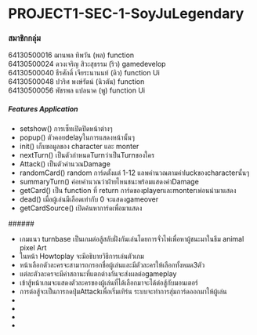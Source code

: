 # PROJECT1-SEC-1-SoyJuLegendary
### สมาชิกกลุ่ม
64130500016 ฌานพล ทิพวัน (พล) function <br/>
64130500024 ดวงเจริญ สิวะสุธรรม (ริว) gamedevelop <br/>
64130500040 ธีรศักดิ์ เจียระนานนท์ (ดิว) function Ui <br/>
64130500048 ปวริศ พงษ์รัตน์ (นิวตัน) function <br/> 
64130500056 พัชรพล แปลนาค (พู) function Ui <br/>

##### Features Application
 <ul>
   <li>setshow() การเซ็ทเปิดปิดหน้าต่างๆ</li>
   <li>popup() ตัวคอยdelayในการแสดงหน้านั้นๆ</li>
   <li>init() เก็บขอมูลของ character และ monter</li>
   <li>nextTurn() เป็นตัวกำหนดTurnว่าเป็นTurnของใคร</li>
   <li>Attack() เป็นตัวคำนวณDamage</li>
   <li>randomCard() random การ์ดตั้งแต่ 1-12 แลพคำนวณตามค่าluckของcharacterนั้นๆ</li>
   <li>summaryTurn() ค่อยคำนวณว่าฝ่ายไหนชนะพร้อมแสดงค่าDamage</li>
   <li>getCard() เป็น function ที่ return การ์ดของplayerและmonterเพ่อนนำมาแสดง</li>
   <li>dead() เมื่อผู้เล่นมีเลือดเท่ากับ 0 จะแสดงgameover</li>
   <li>getCardSource() เปิดค้นหาการ์ดเพื่อมาแสดง</li>
</ul>
###### 
 <ul>
<li>เกมแนว turnbase เป็นเกมต่อสู้สลับฝั่งกันเล่นโดยการจั่วไพ่เพื่อหาผู้ชนะมาในธีม animal pixel Art</li>
  <li>ในหน้า Howtoplay จะมีอธิบายวิธีการเล่นตัวเกม</li>
  <li>หน้าเลือกตัวละครจะสามารถกรอกชื่อผู้เล่นและมีตัวละครให้เลือกทั้งหมด3ตัว</li>
  <li>แต่ละตัวละครจะมีค่าสถานะที่แตกต่างกันจะส่งผลต่อgameplay</li>
  <li>เข้าสู้หน้าเกมจะแสดงตัวละครของผู้เล่นที่ได้เลือกมาจะได้ต่อสู้กับมอนเตอร์</li>
  <li>การต่อสู้จะเป็นการกดปุ่มAttackเพื่อเริ่มเทิร์น ระบบจะทำการสุ่มการ์ดออกมาให้ผู้เล่น</li>
  <li></li>
  <li></li>
  <li></li>
  <li></li>
</ul>
